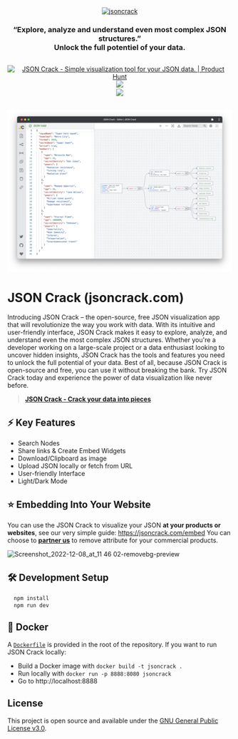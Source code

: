 <div align="center" style="display:flex;flex-direction:column;">
  <a href="https://jsoncrack.com">
    <img width="700" alt="jsoncrack" src="https://user-images.githubusercontent.com/47941171/206401172-74c21f7f-0a32-4532-96cc-4cf6b493c837.png">
  </a>
  <h3>“Explore, analyze and understand even most complex JSON structures.”</br>Unlock the full potentiel of your data.</h3>
  <p align="center">
  <a href="https://www.producthunt.com/posts/json-crack?utm_source=badge-featured&utm_medium=badge&utm_souce=badge-json&#0045;crack" target="_blank"><img src="https://api.producthunt.com/widgets/embed-image/v1/featured.svg?post_id=332281&theme=light" alt="JSON&#0032;Crack - Simple&#0032;visualization&#0032;tool&#0032;for&#0032;your&#0032;JSON&#0032;data&#0046; | Product Hunt" style="width: 250px; height: 54px;" width="250" height="54" /></a>
    <a href="https://discord.gg/yVyTtCRueq" target="_blank"><img src="https://user-images.githubusercontent.com/47941171/206397224-94da03a4-59d0-48cd-aafc-512624a768d6.png" "style=" height: 54px;" height="54" /></a>
    </br>
    <a href="https://github.com/sponsors/AykutSarac" target="_blank"><img src="https://user-images.githubusercontent.com/47941171/206397875-a4e73f02-5d8f-4db0-902b-9a4bc2b22d90.png" "style=" height: 54px;" height="54" /></a>
  </p>
</div>

  <p align="center">
      <img width="800" src="./public/assets/jsoncrack-screenshot.webp" alt="preview 1" />
  </p>

# JSON Crack (jsoncrack.com)

Introducing JSON Crack – the open-source, free JSON visualization app that will revolutionize the way you work with data. With its intuitive and user-friendly interface, JSON Crack makes it easy to explore, analyze, and understand even the most complex JSON structures. Whether you're a developer working on a large-scale project or a data enthusiast looking to uncover hidden insights, JSON Crack has the tools and features you need to unlock the full potential of your data. Best of all, because JSON Crack is open-source and free, you can use it without breaking the bank. Try JSON Crack today and experience the power of data visualization like never before.

> <b><a href="https://jsoncrack.com">JSON Crack - Crack your data into pieces</a></b>

## ⚡️ Key Features

- Search Nodes
- Share links & Create Embed Widgets
- Download/Clipboard as image
- Upload JSON locally or fetch from URL
- User-friendly Interface
- Light/Dark Mode

## ⭐️ Embedding Into Your Website

You can use the JSON Crack to visualize your JSON **at your products or websites**, see our very simple guide: https://jsoncrack.com/embed
You can choose to **[partner us](https://github.com/sponsors/AykutSarac)** to remove attribute for your commercial products.

<img width="291" alt="Screenshot_2022-12-08_at_11 46 02-removebg-preview" src="https://user-images.githubusercontent.com/47941171/206400503-150f60b6-f4b3-4649-854d-be4a7b826275.png">

## 🛠 Development Setup

```console
  npm install
  npm run dev
```

## 🐳 Docker

A [`Dockerfile`](Dockerfile) is provided in the root of the repository.
If you want to run JSON Crack locally:

* Build a Docker image with `docker build -t jsoncrack .`
* Run locally with `docker run -p 8888:8080 jsoncrack`
* Go to http://localhost:8888

## License

This project is open source and available under the [GNU General Public License v3.0](LICENSE).
